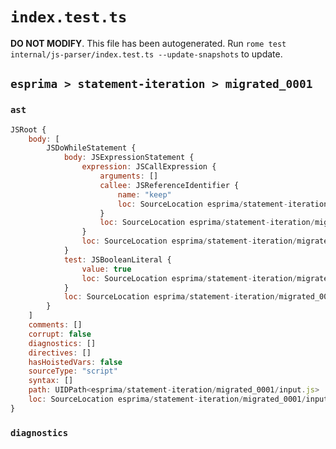 # `index.test.ts`

**DO NOT MODIFY**. This file has been autogenerated. Run `rome test internal/js-parser/index.test.ts --update-snapshots` to update.

## `esprima > statement-iteration > migrated_0001`

### `ast`

```javascript
JSRoot {
	body: [
		JSDoWhileStatement {
			body: JSExpressionStatement {
				expression: JSCallExpression {
					arguments: []
					callee: JSReferenceIdentifier {
						name: "keep"
						loc: SourceLocation esprima/statement-iteration/migrated_0001/input.js 1:3-1:7 (keep)
					}
					loc: SourceLocation esprima/statement-iteration/migrated_0001/input.js 1:3-1:9
				}
				loc: SourceLocation esprima/statement-iteration/migrated_0001/input.js 1:3-1:10
			}
			test: JSBooleanLiteral {
				value: true
				loc: SourceLocation esprima/statement-iteration/migrated_0001/input.js 1:18-1:22
			}
			loc: SourceLocation esprima/statement-iteration/migrated_0001/input.js 1:0-1:24
		}
	]
	comments: []
	corrupt: false
	diagnostics: []
	directives: []
	hasHoistedVars: false
	sourceType: "script"
	syntax: []
	path: UIDPath<esprima/statement-iteration/migrated_0001/input.js>
	loc: SourceLocation esprima/statement-iteration/migrated_0001/input.js 1:0-2:0
}
```

### `diagnostics`

```

```
